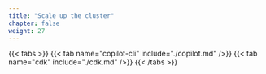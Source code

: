 ```yaml
---
title: "Scale up the cluster"
chapter: false
weight: 27
---
```


{{< tabs >}}
{{< tab name="copilot-cli" include="./copilot.md" />}}
{{< tab name="cdk" include="./cdk.md" />}}
{{< /tabs >}}
